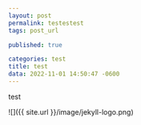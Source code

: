 ```yaml
---
layout: post
permalink: testestest
tags: post_url

published: true

categories: test
title: test
data: 2022-11-01 14:50:47 -0600
---
```


test

![]({{ site.url }}/image/jekyll-logo.png)